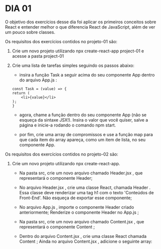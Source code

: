 # DIA 01

O objetivo dos exercícios desse dia foi aplicar os primeiros conceitos sobre React e entender melhor o que diferencia React de JavaScript, além de ver um pouco sobre classes.

Os requisitos dos exercícios contidos no projeto-01 são:

1. Crie um novo projeto utilizando npx create-react-app project-01 e acesse a pasta project-01

2. Crie uma lista de tarefas simples seguindo os passos abaixo:
    - insira a função Task a seguir acima do seu componente App dentro do arquivo App.js :
    ```
    const Task = (value) => {
    return (
        <li>{value}</li>
    );
    }
    ```
    - agora, chame a função dentro do seu componente App (não se esqueça da sintaxe JSX!). Insira o valor que você quiser, salve a página e inicie-a rodando o comando npm start.

    - por fim, crie uma array de compromissos e use a função map para que cada item do array apareça, como um item de lista, no seu componente App.

Os requisitos dos exercícios contidos no projeto-02 são:

1. Crie um novo projeto utilizando npx create-react-app.

   - Na pasta src, crie um novo arquivo chamado Header.jsx , que representará o componente Header;

   - No arquivo Header.jsx , crie uma classe React, chamada Header . Essa classe deve renderizar uma tag h1 com o texto 'Conteúdos de Front-End'. Não esqueça de exportar esse componente;

   - No arquivo App.js , importe o componente Header criado anteriormente;
    Renderize o componente Header no App.js ;
    
   - Na pasta src, crie um novo arquivo chamado Content.jsx , que representará o componente Content ;

   - Dentro do arquivo Content.jsx , crie uma classe React chamada Content ;
    Ainda no arquivo Content.jsx , adicione o seguinte array: